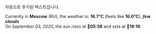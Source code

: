 
자동으로 추가된 텍스트입니다.

<!--START_SECTION:weather:moscow-->
Currently in **Moscow** (RU), the weather is: **16.7°C** (feels like **16.0°C**), ***few clouds***<br/>
On *September 03, 2025*, the *sun rises* at 🌅**05:38** and *sets* at 🌇**19:19**.
<!--END_SECTION:weather-->
